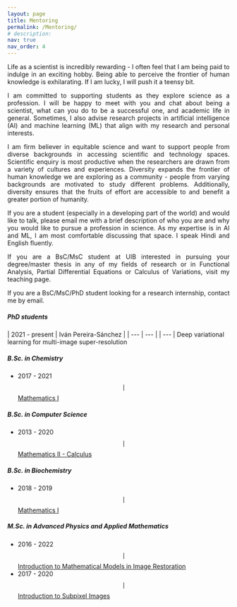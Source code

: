 ```yaml
---
layout: page
title: Mentoring
permalink: /Mentoring/
# description:
nav: true
nav_order: 4
---
```

<div style="text-align: justify">
Life as a scientist is incredibly rewarding - I often feel that I am being paid to indulge in an exciting hobby. Being able to perceive the frontier of human knowledge is exhilarating. If I am lucky, I will push it a teensy bit.

I am committed to supporting students as they explore science as a profession. I will be happy to meet with you and chat about being a scientist, what can you do to be a successful one, and academic life in general. Sometimes, I also advise research projects in artificial intelligence (AI) and machine learning (ML) that align with my research and personal interests.

I am firm believer in equitable science and want to support people from diverse backgrounds in accessing scientific and technology spaces. Scientific enquiry is most productive when the researchers are drawn from a variety of cultures and experiences. Diversity expands the frontier of human knowledge we are exploring as a community - people from varying backgrounds are motivated to study different problems. Additionally, diversity ensures that the fruits of effort are accessible to and benefit a greater portion of humanity.

If you are a student (especially in a developing part of the world) and would like to talk, please email me with a brief description of who you are and why you would like to pursue a profession in science. As my expertise is in AI and ML, I am most comfortable discussing that space. I speak Hindi and English fluently.

If you are a BsC/MsC student at UIB interested in pursuing your degree/master thesis in any of my fields of research or in Functional Analysis, Partial Differential Equations or Calculus of Variations, visit my teaching page.

If you are a BsC/MsC/PhD student looking for a research internship, contact me by email.
</div>

<div class="projects">
<h5 class="category">PhD students</h5>
</div>

| 2021 - present | Iván Pereira-Sánchez | 
| ---                    | ---           |                                                                                                                                       | ---                    | Deep variational learning for multi-image super-resolution


<div class="projects">
<h5 class="category">B.Sc. in Chemistry</h5>
</div>

* 2017 - 2021 $$\mid$$ [Mathematics I](https://www.uib.eu/Learn/estudis-de-grau/grau/quimica/GQUI-P/21457/index.html)


<div class="projects">
<h5 class="category">B.Sc. in Computer Science</h5>
</div>

* 2013 - 2020 $$\mid$$ [Mathematics II - Calculus](https://www.uib.eu/Learn/estudis-de-grau/grau/informatica/GIN3-P/20301/index.html)

<div class="projects">
<h5 class="category">B.Sc. in Biochemistry</h5>
</div>

* 2018 - 2019 $$\mid$$ [Mathematics I](https://www.uib.eu/Learn/estudis-de-grau/grau/bioquimica/GBIQ-P/21545/index.html)

<div class="projects">
<h5 class="category">M.Sc. in Advanced Physics and Applied Mathematics</h5>
</div>

* 2016 - 2022 $$\mid$$ [Introduction to Mathematical Models in Image Restoration](https://www.uib.eu/Learn/estudis-de-master/master/MFMA/11301/index.html)
* 2017 - 2020 $$\mid$$ [Introduction to Subpixel Images](https://www.uib.eu/Learn/estudis-de-master/master/MFMA/11303/index.html)

